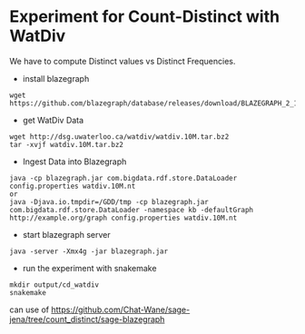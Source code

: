 # Experiment for Count-Distinct with WatDiv

We have to compute Distinct values vs Distinct Frequencies.

* install blazegraph
```
wget https://github.com/blazegraph/database/releases/download/BLAZEGRAPH_2_1_6_RC/blazegraph.jar
```

* get WatDiv Data
```
wget http://dsg.uwaterloo.ca/watdiv/watdiv.10M.tar.bz2
tar -xvjf watdiv.10M.tar.bz2
```

* Ingest Data into Blazegraph
```
java -cp blazegraph.jar com.bigdata.rdf.store.DataLoader  config.properties watdiv.10M.nt
or
java -Djava.io.tmpdir=/GDD/tmp -cp blazegraph.jar com.bigdata.rdf.store.DataLoader -namespace kb -defaultGraph http://example.org/graph config.properties watdiv.10M.nt 
```

* start blazegraph server
```
java -server -Xmx4g -jar blazegraph.jar
```

* run the experiment with snakemake
```
mkdir output/cd_watdiv
snakemake
```

can use of https://github.com/Chat-Wane/sage-jena/tree/count_distinct/sage-blazegraph
